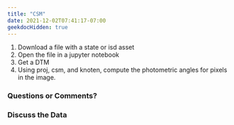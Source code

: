 ```yaml
---
title: "CSM"
date: 2021-12-02T07:41:17-07:00
geekdocHidden: true
---
```


1. Download a file with a state or isd asset
1. Open the file in a jupyter notebook
1. Get a DTM
1. Using proj, csm, and knoten, compute the photometric angles for pixels in the image.

### Questions or Comments?
### Discuss the Data
<meta property="og:title">
<script src="https://giscus.app/client.js"
        data-repo="DOI-USGS/planetary-ard"
        data-repo-id="R_kgDOJXSw8g"
        data-category="General"
        data-category-id="DIC_kwDOJXSw8s4CVzn1"
        data-mapping="og:title"
        data-strict="0"
        data-reactions-enabled="1"
        data-emit-metadata="0"
        data-input-position="bottom"
        data-theme="light"
        data-lang="en"
        data-loading="lazy"
        crossorigin="anonymous"
        async>
</script>